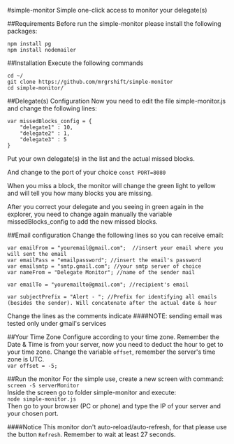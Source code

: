 #simple-monitor
Simple one-click access to monitor your delegate(s)

##Requirements
Before run the simple-monitor please install the following packages:
```
npm install pg
npm install nodemailer
```

##Installation
Execute the following commands
```
cd ~/
git clone https://github.com/mrgrshift/simple-monitor
cd simple-monitor/
```
##Delegate(s) Configuration
Now you need to edit the file simple-monitor.js and change the following lines:
```
var missedBlocks_config = {
    "delegate1" : 10,
    "delegate2" : 1,
    "delegate3" : 5
}
```
Put your own delegate(s) in the list and the actual missed blocks.

And change to the port of your choice
`const PORT=8080`

When you miss a block, the monitor will change the green light to yellow and will tell you how many blocks you are missing.

After you correct your delegate and you seeing in green again in the explorer, you need to change again manually the variable missedBlocks_config to add the new missed blocks.

##Email configuration
Change the following lines so you can receive email:
```
var emailFrom = "youremail@gmail.com";  //insert your email where you will sent the email
var emailPass = "emailpassword"; //insert the email's password
var emailsmtp = "smtp.gmail.com"; //your smtp server of choice
var nameFrom = "Delegate Monitor"; //name of the sender mail

var emailTo = "youremailto@gmail.com"; //recipient's email

var subjectPrefix = "Alert - "; //Prefix for identifying all emails (besides the sender). Will concatenate after the actual date & hour
```
Change the lines as the comments indicate
####NOTE: sending email was tested only under gmail's services

##Your Time Zone
Configure according to your time zone. Remember the Date & Time is from your server, now you need to deduct the hour to get to your time zone.
Change the variable `offset`, remember the server's time zone is UTC.<br>
`var offset = -5;`

##Run the monitor
For the simple use, create a new screen with command:<br>
`screen -S serverMonitor`<br>
Inside the screen go to folder simple-monitor and execute:<br>
`node simple-monitor.js`<br>
Then go to your browser (PC or phone) and type the IP of your server and your chosen port.




####Notice
This monitor don't auto-reload/auto-refresh, for that please use the button `Refresh`. Remember to wait at least 27 seconds.
